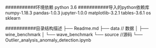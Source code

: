###########环境依赖
python 3.6
###########导入的python依赖库
numpy-1.18.3
pandas-1.0.3
jupyter-1.0.0
matplotlib-3.2.1
tables-3.6.1
os
sklearn


###########目录结构描述
├── Readme.md
├── data                      // 数据
│    ├── wine_benchmark
│    └── wave_benchmark
└── source			//源码
	└── Outlier_analysis_anomaly_detection.ipynb